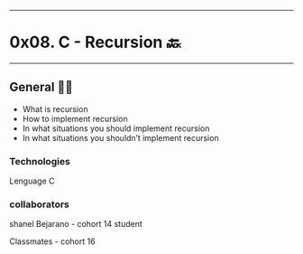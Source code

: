 ***********************************
<h1>0x08. C - Recursion 🔙</h1>

***********************************

<h2>General 👨‍🎓</h2>

<ul>
 
<li type="disc">What is recursion</li>
<li type="disc">How to implement recursion</li>
<li type="disc">In what situations you should implement recursion</li>
<li type="disc">In what situations you shouldn’t implement recursion</li>

</ul>

<h3>Technologies</h3>
<p>Lenguage C</p>


<h3>collaborators</h3>
<p> shanel Bejarano - cohort 14 student</p>
<p>Classmates - cohort 16</p>

